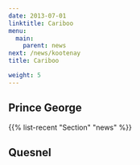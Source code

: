 ```yaml
---
date: 2013-07-01
linktitle: Cariboo
menu:
  main:
    parent: news
next: /news/kootenay
title: Cariboo

weight: 5
---
```


## Prince George
{{% list-recent "Section" "news" %}}
## Quesnel
